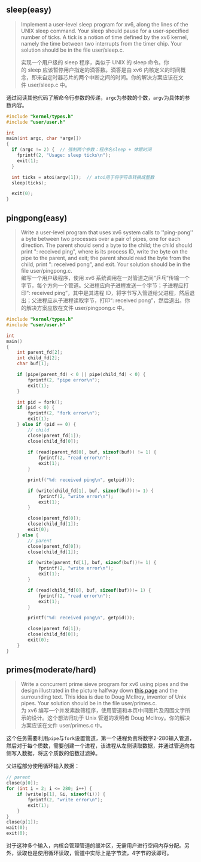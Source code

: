 ## sleep(easy)

> Implement a user-level sleep program for xv6, along the lines of the UNIX sleep command. Your sleep should pause for a user-specified number of ticks. A tick is a notion of time defined by the xv6 kernel, namely the time between two interrupts from the timer chip. Your solution should be in the file user/sleep.c.
> 
> 实现一个用户级的 sleep 程序，类似于 UNIX 的 sleep 命令。你的 sleep 应该暂停用户指定的滴答数。滴答是由 xv6 内核定义的时间概念，即来自定时器芯片的两个中断之间的时间。你的解决方案应该在文件 user/sleep.c 中。

通过阅读其他代码了解命令行参数的传递，`argc`为参数的个数，`argv`为具体的参数内容。

```c
#include "kernel/types.h"
#include "user/user.h"

int
main(int argc, char *argv[])
{
  if (argc != 2) {  // 强制两个参数：程序名sleep + 休眠时间
    fprintf(2, "Usage: sleep ticks\n");
    exit(1);
  }

  int ticks = atoi(argv[1]);  // atoi用于将字符串转换成整数
  sleep(ticks);

  exit(0);
}
```

## pingpong(easy)

> Write a user-level program that uses xv6 system calls to ''ping-pong'' a byte between two processes over a pair of pipes, one for each direction. The parent should send a byte to the child; the child should print "<pid>: received ping", where <pid> is its process ID, write the byte on the pipe to the parent, and exit; the parent should read the byte from the child, print "<pid>: received pong", and exit. Your solution should be in the file user/pingpong.c.  
> 编写一个用户级程序，使用 xv6 系统调用在一对管道之间“乒乓”传输一个字节，每个方向一个管道。父进程应向子进程发送一个字节；子进程应打印“: received ping”，其中是其进程 ID，将字节写入管道给父进程，然后退出；父进程应从子进程读取字节，打印“: received pong”，然后退出。你的解决方案应放在文件 user/pingpong.c 中。

```c
#include "kernel/types.h"
#include "user/user.h"

int
main()
{
    int parent_fd[2];
    int child_fd[2];
    char buf[1];

    if (pipe(parent_fd) < 0 || pipe(child_fd) < 0) {
        fprintf(2, "pipe error\n");
        exit(1);
    }

    int pid = fork();
    if (pid < 0) {
        fprintf(2, "fork error\n");
        exit(1);
    } else if (pid == 0) {
        // child
        close(parent_fd[1]);
        close(child_fd[0]);
        
        if (read(parent_fd[0], buf, sizeof(buf)) != 1) {
            fprintf(2, "read error\n");
            exit(1);
        }

        printf("%d: received ping\n", getpid());

        if (write(child_fd[1], buf, sizeof(buf))!= 1) {
            fprintf(2, "write error\n");
            exit(1);
        }

        close(parent_fd[0]);
        close(child_fd[1]);
        exit(0);
    } else {
        // parent
        close(parent_fd[0]);
        close(child_fd[1]);

        if (write(parent_fd[1], buf, sizeof(buf))!= 1) {
            fprintf(2, "write error\n");
            exit(1);
        }

        if (read(child_fd[0], buf, sizeof(buf))!= 1) {
            fprintf(2, "read error\n");
            exit(1);
        }

        printf("%d: received pong\n", getpid());

        close(parent_fd[1]);
        close(child_fd[0]);
        exit(0);
    }
}
```

## primes(moderate/hard)

> Write a concurrent prime sieve program for xv6 using pipes and the design illustrated in the picture halfway down [this page](http://swtch.com/~rsc/thread/) and the surrounding text. This idea is due to Doug McIlroy, inventor of Unix pipes. Your solution should be in the file user/primes.c.  
> 为 xv6 编写一个并发素数筛程序，使用管道和本页中间图片及周围文字所示的设计。这个想法归功于 Unix 管道的发明者 Doug McIlroy。你的解决方案应该在文件 user/primes.c 中。

这个任务需要利用`pipe`与`fork`设置管道，第一个进程负责将数字2-280输入管道，然后对于每个质数，需要创建一个进程，该进程从左侧读取数据，并通过管道向右侧写入数据，将这个质数的倍数过滤掉。

父进程部分使用循环输入数据：

```c
// parent
close(p[0]);
for (int i = 2; i <= 280; i++) {
    if (write(p[1], &i, sizeof(i))) {
        fprintf(2, "write error\n");
        exit(1);
    }
}
close(p[1]);
wait(0);
exit(0);
```

对于这种多个输入，内核会管理管道的缓冲区，无需用户进行空间内存分配。另外，读取也是使用循环读取，管道中实际上是字节流，4字节的读即可。
